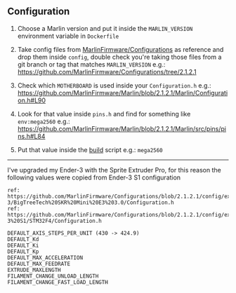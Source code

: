 ## Configuration

1. Choose a Marlin version and put it inside the `MARLIN_VERSION` environment variable in `Dockerfile`

2. Take config files from [MarlinFirmware/Configurations](https://github.com/MarlinFirmware/Configurations) as reference and drop them inside `config`, double check you're taking those files from a git branch or tag that matches `MARLIN_VERSION`
   e.g.: https://github.com/MarlinFirmware/Configurations/tree/2.1.2.1

3. Check which `MOTHERBOARD` is used inside your `Configuration.h`
   e.g.: https://github.com/MarlinFirmware/Marlin/blob/2.1.2.1/Marlin/Configuration.h#L90

4. Look for that value inside `pins.h` and find for something like `env:mega2560`
   e.g.: https://github.com/MarlinFirmware/Marlin/blob/2.1.2.1/Marlin/src/pins/pins.h#L84

5. Put that value inside the [build](https://github.com/emilianobovetti/MarlinBuilder/blob/c672c46d1545e8a617c77f99525e5b46d62923cd/build#L20) script
   e.g.: `mega2560`

---

I've upgraded my Ender-3 with the Sprite Extruder Pro,
for this reason the following values were copied from
Ender-3 S1 configuration

```
ref: https://github.com/MarlinFirmware/Configurations/blob/2.1.2.1/config/examples/Creality/Ender-3/BigTreeTech%20SKR%20Mini%20E3%203.0/Configuration.h
ref: https://github.com/MarlinFirmware/Configurations/blob/2.1.2.1/config/examples/Creality/Ender-3%20S1/STM32F4/Configuration.h

DEFAULT_AXIS_STEPS_PER_UNIT (430 -> 424.9)
DEFAULT_Kd
DEFAULT_Ki
DEFAULT_Kp
DEFAULT_MAX_ACCELERATION
DEFAULT_MAX_FEEDRATE
EXTRUDE_MAXLENGTH
FILAMENT_CHANGE_UNLOAD_LENGTH
FILAMENT_CHANGE_FAST_LOAD_LENGTH
```
